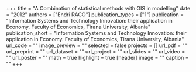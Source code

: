 +++
title = "A Combination of statistical methods with GIS in modelling"
date = "2012"
authors = ["Endri RACO"]
publication_types = ["1"]
publication = "Information Systems and Technology Innovation: their application in Economy.  Faculty of Economics, Tirana University, Albania"
publication_short = "Information Systems and Technology Innovation: their application in Economy.  Faculty of Economics, Tirana University, Albania"
url_code = ""
image_preview = ""
selected = false
projects = []
url_pdf = ""
url_preprint = ""
url_dataset = ""
url_project = ""
url_slides = ""
url_video = ""
url_poster = ""
math = true
highlight = true
[header]
image = ""
caption = ""
+++
